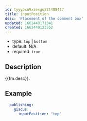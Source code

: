 ```yaml
---
id: tyyypxu9xzesgu82t4884t7
title: inputPosition
desc: 'Placement of the comment box'
updated: 1662440171341
created: 1662440123552
---
```


- type: `top` | `bottom`
- default: N/A
- required: `true`

## Description

{{fm.desc}}.

## Example

```yml
  publishing:
    giscus:
      inputPosition: "top"
```